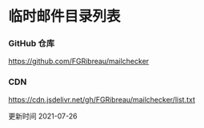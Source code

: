 # 临时邮件目录列表

### GitHub 仓库
https://github.com/FGRibreau/mailchecker

### CDN 
https://cdn.jsdelivr.net/gh/FGRibreau/mailchecker/list.txt

更新时间 2021-07-26